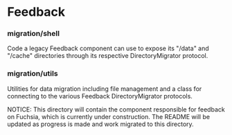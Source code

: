 # Feedback

### migration/shell

Code a legacy Feedback component can use to expose its "/data" and "/cache"
directories through its respective DirectoryMigrator protocol.

### migration/utils

Utilities for data migration including file management and a class for
connecting to the various Feedback DirectoryMigrator protocols.

NOTICE: This directory will contain the component responsible for feedback on
Fuchsia, which is currently under construction. The README will be updated as
progress is made and work migrated to this directory.
